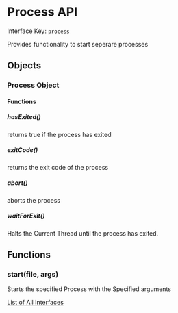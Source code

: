 # Process API

Interface Key: `process`

Provides functionality to start seperare processes

## Objects

### Process Object

#### Functions

##### hasExited()
returns true if the process has exited

##### exitCode()
returns the exit code of the process

##### abort()
aborts the process

##### waitForExit()
Halts the Current Thread until the process has exited.

## Functions

### start(file, args)
Starts the specified Process with the Specified arguments

[List of All Interfaces](./../Interfaces.md)